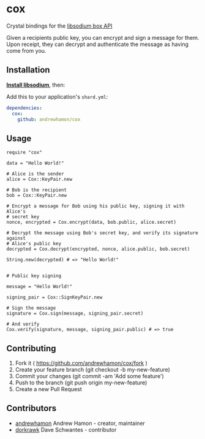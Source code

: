 # cox

Crystal bindings for the [libsodium box API](https://download.libsodium.org/doc/public-key_cryptography/authenticated_encryption.html)

Given a recipients public key, you can encrypt and sign a message for them. Upon
receipt, they can decrypt and authenticate the message as having come from you.

## Installation

**[Install libsodium](https://download.libsodium.org/doc/installation/)**, then:

Add this to your application's `shard.yml`:

```yaml
dependencies:
  cox:
    github: andrewhamon/cox
```

## Usage

```crystal
require "cox"

data = "Hello World!"

# Alice is the sender
alice = Cox::KeyPair.new

# Bob is the recipient
bob = Cox::KeyPair.new

# Encrypt a message for Bob using his public key, signing it with Alice's
# secret key
nonce, encrypted = Cox.encrypt(data, bob.public, alice.secret)

# Decrypt the message using Bob's secret key, and verify its signature against
# Alice's public key
decrypted = Cox.decrypt(encrypted, nonce, alice.public, bob.secret)

String.new(decrypted) # => "Hello World!"


# Public key signing

message = "Hello World!"

signing_pair = Cox::SignKeyPair.new

# Sign the message
signature = Cox.sign(message, signing_pair.secret)

# And verify
Cox.verify(signature, message, signing_pair.public) # => true
```

## Contributing

1. Fork it ( https://github.com/andrewhamon/cox/fork )
2. Create your feature branch (git checkout -b my-new-feature)
3. Commit your changes (git commit -am 'Add some feature')
4. Push to the branch (git push origin my-new-feature)
5. Create a new Pull Request

## Contributors

- [andrewhamon](https://github.com/andrewhamon) Andrew Hamon - creator, maintainer
- [dorkrawk](https://github.com/dorkrawk) Dave Schwantes - contributor
